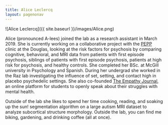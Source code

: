 ```yaml
---
title: Alice Leclercq
layout: pagenonav
---
```

![Alice Leclercq]({{ site.baseurl }}/images/Alice.png)

Alice (pronounced A-lees) joined the lab as a research assistant in March 2019. She is currently working on a collaborative project with the <a href="http://www.douglas.qc.ca/section/pepp-montreal-165?locale=en" target="_blank">PEPP </a> clinic at the Douglas, looking at the risk factors for psychosis by comparing cognitive, behavioral, and MRI data from patients with first episode psychosis, siblings of patients with first episode psychosis, patients at high risk for psychosis, and healthy controls. 
She completed her BSc. at McGill university in Psychology and Spanish. During her undergrad she worked in the Raz lab investigating the influence of set, setting, and contact high in placebo psychedelic settings. She also co-founded <a href="https://www.theempathyjournal.com/" target="_blank"> The Empathy Journal</a>, an online platform for students to openly speak about their struggles with mental health.

Outside of the lab she likes to spend her time cooking, reading, and soaking up the sun! segmentation algorithm on a large autism MRI dataset to analyze subcortical structure morphology. Outside the lab, you can find me biking, gardening, and drinking coffee (all at once). 
